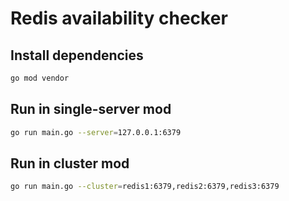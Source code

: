 # Redis availability checker

## Install dependencies

```bash
go mod vendor
```

## Run in single-server mod

```bash
go run main.go --server=127.0.0.1:6379
```

## Run in cluster mod

```bash
go run main.go --cluster=redis1:6379,redis2:6379,redis3:6379
```
